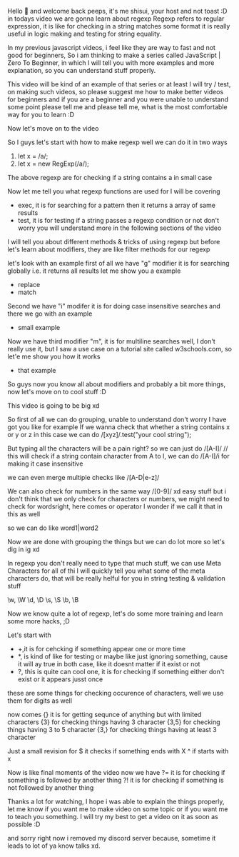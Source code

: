 Hello 👋 and welcome back peeps, it's me shisui, your host and not toast :D
in todays video we are gonna learn about regexp
Regexp refers to regular expression, it is like for checking in a string matches some format
it is really useful in logic making and testing for string equality.

In my previous javascript videos, i feel like they are way to fast and not good for beginners, 
So i am thinking to make a series called JavaScript | Zero To Beginner, in which I will tell
you with more examples and more explanation, so you can understand stuff properly.

This video will be kind of an example of that series or at least I will try / test, on making such videos,
so please suggest me how to make better videos for beginners and if you are a beginner and you were unable 
to understand some point please tell me and please tell me, what is the most comfortable way for you
to learn :D

Now let's move on to the video

So I guys let's start with how to make regexp
well we can do it in two ways

1. let x = /a/;
2. let x = new RegExp(/a/);

The above regexp are for checking if a string contains a in small case

Now let me tell you what regexp functions are used for
I will be covering
- exec, it is for searching for a pattern then it returns a array of same results
- test, it is for testing if a string passes a regexp condition or not
don't worry you will understand more in the following sections of the video

I will tell you about different methods & tricks of using regexp but before let's
learn about modifiers, they are like filter methods for our regexp

let's look with an example
first of all we have "g" modifier it is for searching globally i.e. it returns all results
let me show you a example
- replace
- match

Second we have "i" modifer it is for doing case insensitive searches
and there we go with an example
- small example

Now we have third modifier "m", it is for multiline searches well, I don't really use it,
but I saw a use case on a tutorial site called w3schools.com,
so let'e me show you how it works
- that example

So guys now you know all about modifiers and probably a bit more things, now let's
move on to cool stuff :D

This video is going to be big xd

So first of all we can do grouping, unable to understand don't worry I have got you
like for example If we wanna check that whether a string contains x or y or z
in this case we can do
/[xyz]/.test("your cool string");

But typing all the characters will be a pain right?
so we can just do
/[A-I]/ // this will check if a string contain character from A to I, we can do
/[A-I]/i for making it case insensitive

we can even merge multiple checks like
/[A-D|e-z]/
<!-- exaplain it boi -->

We can also check for numbers in the same way
/[0-9]/ xd easy stuff but i don't think that we only check for characters or numbers,
we might need to check for wordsright,
here comes or operator I wonder if we call it that in this as well

so we can do like
word1|word2

Now we are done with grouping the things but we can do lot more so let's dig in ig xd

In regexp you don't really need to type that much stuff, we can use Meta Characters for all of thi
I will quickly tell you what some of the meta characters do, that will be really helful for you in
string testing & validation stuff

\w, \W
\d, \D
\s, \S
\b, \B

Now we know quite a lot of regexp, let's do some more training and learn some more hacks,
;D

Let's start with
- +,it is for cehcking if something appear one or more time
- *, is kind of like for testing or maybe like just ignoring something,
cause it will ay true in both case, like it doesnt matter if it exist or not
- ?, this is quite can cool one, it is for checking if something either don't exist or it appears jusst once

these are some things for checking occurence of characters, well we use them for digits as well

now comes
{}
it is for getting sequnce of anything but with limited characters
{3} for checking things having 3 character
{3,5} for checking things having 3 to 5 character
{3,} for checking things having at least 3 character

Just a small revision for
$ it checks if something ends with X
^ if starts with x

Now is like final moments of the video
now we have
?= it is for checking if something is followed by another thing
?! it is for checking if something is not followed by another thing

Thanks a lot for watching, I hope i was able to explain the things properly,
let me know if you want me to make video on some topic or if you want me to teach you something.
I will try my best to get a video on it as soon as possible :D

and sorry right now i removed my discord server because, sometime it leads to lot of ya know talks xd.